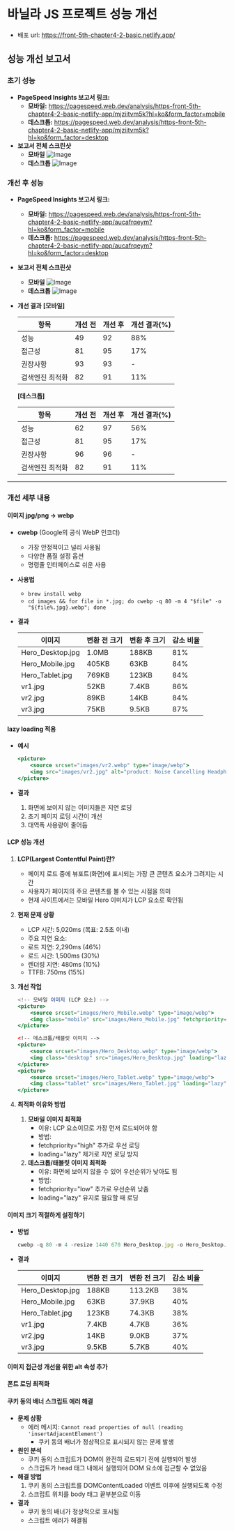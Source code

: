 # 바닐라 JS 프로젝트 성능 개선
- 배포 url: https://front-5th-chapter4-2-basic.netlify.app/

## 성능 개선 보고서
### 초기 성능
- **PageSpeed Insights 보고서 링크:** 
  - **모바일:** https://pagespeed.web.dev/analysis/https-front-5th-chapter4-2-basic-netlify-app/mjziitvm5k?hl=ko&form_factor=mobile
  - **데스크톱:** https://pagespeed.web.dev/analysis/https-front-5th-chapter4-2-basic-netlify-app/mjziitvm5k?hl=ko&form_factor=desktop
- **보고서 전체 스크린샷**
  - **모바일**
    ![Image](https://github.com/user-attachments/assets/2d9b2d72-c845-47f6-9488-8f6f5ba8e191)
  - **데스크톱**
    ![Image](https://github.com/user-attachments/assets/4c27af8c-a720-42ad-880d-b654524749d3)

### 개선 후 성능
- **PageSpeed Insights 보고서 링크:** 
  - **모바일:** https://pagespeed.web.dev/analysis/https-front-5th-chapter4-2-basic-netlify-app/aucafrqeym?hl=ko&form_factor=mobile
  - **데스크톱:** https://pagespeed.web.dev/analysis/https-front-5th-chapter4-2-basic-netlify-app/aucafrqeym?hl=ko&form_factor=desktop
- **보고서 전체 스크린샷**
  - **모바일**
    ![Image](https://github.com/user-attachments/assets/6a26d2b8-8220-4eb5-9ddf-2f0e68c5e619)
  - **데스크톱**
    ![Image](https://github.com/user-attachments/assets/cb144af9-afb9-457e-b91e-5c6b913a174d)
- **개선 결과**
  **[모바일]**

  | 항목 | 개선 전 | 개선 후 | 개선 결과(%) |
  | --- | --- | --- | --- |
  | 성능 | 49 | 92 | 88% |
  | 접근성 | 81 | 95 | 17% |
  | 권장사항 | 93 | 93 | - |
  | 검색엔진 최적화 | 82 | 91 | 11% |

  **[데스크톱]**

  | 항목 | 개선 전 | 개선 후 | 개선 결과(%) |
  | --- | --- | --- | --- |
  | 성능 | 62 | 97 | 56% |
  | 접근성 | 81 | 95 | 17% |
  | 권장사항 | 96 | 96 | - |
  | 검색엔진 최적화 | 82 | 91 | 11% |

--- 
### 개선 세부 내용
#### 이미지 jpg/png → webp
- **cwebp** (Google의 공식 WebP 인코더)
    - 가장 안정적이고 널리 사용됨
    - 다양한 품질 설정 옵션
    - 명령줄 인터페이스로 쉬운 사용
- **사용법**
    - `brew install webp`
    - `cd images && for file in *.jpg; do cwebp -q 80 -m 4 "$file" -o "${file%.jpg}.webp"; done`
- **결과**
    
    
    | 이미지 | 변환 전 크기 | 변환 후 크기 | 감소 비율 |
    | --- | --- | --- | --- |
    | Hero_Desktop.jpg | 1.0MB | 188KB | 81% |
    | Hero_Mobile.jpg | 405KB | 63KB | 84% |
    | Hero_Tablet.jpg | 769KB | 123KB | 84% |
    | vr1.jpg | 52KB | 7.4KB | 86% |
    | vr2.jpg | 89KB | 14KB | 84% |
    | vr3.jpg | 75KB | 9.5KB | 87% |

#### lazy loading 적용
- **예시**
    
    ```jsx
    <picture>
    	<source srcset="images/vr2.webp" type="image/webp">
    	<img src="images/vr2.jpg" alt="product: Noise Cancelling Headphone" loading="lazy">
    </picture>
    ```
    
- **결과**
    1. 화면에 보이지 않는 이미지들은 지연 로딩
    2. 초기 페이지 로딩 시간이 개선
    3. 대역폭 사용량이 줄어듬

#### LCP 성능 개선
1. **LCP(Largest Contentful Paint)란?**
   - 페이지 로드 중에 뷰포트(화면)에 표시되는 가장 큰 콘텐츠 요소가 그려지는 시간
   - 사용자가 페이지의 주요 콘텐츠를 볼 수 있는 시점을 의미
   - 현재 사이트에서는 모바일 Hero 이미지가 LCP 요소로 확인됨

2. **현재 문제 상황**

   - LCP 시간: 5,020ms (목표: 2.5초 이내)
   - 주요 지연 요소:
   - 로드 지연: 2,290ms (46%)
   - 로드 시간: 1,500ms (30%)
   - 렌더링 지연: 480ms (10%)
   - TTFB: 750ms (15%)

3. **개선 작업**

    ```jsx
    <!-- 모바일 이미지 (LCP 요소) -->
    <picture>
        <source srcset="images/Hero_Mobile.webp" type="image/webp">
        <img class="mobile" src="images/Hero_Mobile.jpg" fetchpriority="high">
    </picture>

    <!-- 데스크톱/태블릿 이미지 -->
    <picture>
        <source srcset="images/Hero_Desktop.webp" type="image/webp">
        <img class="desktop" src="images/Hero_Desktop.jpg" loading="lazy" fetchpriority="low">
    </picture>
    <picture>
        <source srcset="images/Hero_Tablet.webp" type="image/webp">
        <img class="tablet" src="images/Hero_Tablet.jpg" loading="lazy" fetchpriority="low">
    </picture>
    ```

4. **최적화 이유와 방법**

   1. **모바일 이미지 최적화**
       - 이유: LCP 요소이므로 가장 먼저 로드되어야 함
       - 방법:
       - fetchpriority="high" 추가로 우선 로딩
       - loading="lazy" 제거로 지연 로딩 방지
   2. **데스크톱/태블릿 이미지 최적화**
       - 이유: 화면에 보이지 않을 수 있어 우선순위가 낮아도 됨
       - 방법:
       - fetchpriority="low" 추가로 우선순위 낮춤
       - loading="lazy" 유지로 필요할 때 로딩

#### 이미지 크기 적절하게 설정하기
- **방법**
    
    ```jsx
    cwebp -q 80 -m 4 -resize 1440 670 Hero_Desktop.jpg -o Hero_Desktop.webp && cwebp -q 80 -m 4 -resize 960 770 Hero_Tablet.jpg -o Hero_Tablet.webp && cwebp -q 80 -m 4 -resize 576 576 Hero_Mobile.jpg -o Hero_Mobile.webp && cwebp -q 80 -m 4 -resize 500 500 vr1.jpg -o vr1.webp && cwebp -q 80 -m 4 -resize 500 500 vr2.jpg -o vr2.webp && cwebp -q 80 -m 4 -resize 500 500 vr3.jpg -o vr3.webp
    ```
    
- **결과**
    
    
    | 이미지 | 변환 전 크기 | 변환 전 크기 | 감소 비율 |
    | --- | --- | --- | --- |
    | Hero_Desktop.jpg | 188KB | 113.2KB | 38% |
    | Hero_Mobile.jpg | 63KB | 37.9KB | 40% |
    | Hero_Tablet.jpg | 123KB | 74.3KB | 38% |
    | vr1.jpg | 7.4KB | 4.7KB | 36% |
    | vr2.jpg | 14KB | 9.0KB | 37% |
    | vr3.jpg | 9.5KB | 5.7KB | 40% |

#### 이미지 접근성 개선을 위한 alt 속성 추가
#### 폰트 로딩 최적화
#### 쿠키 동의 배너 스크립트 에러 해결
- **문제 상황**
    - 에러 메시지: `Cannot read properties of null (reading 'insertAdjacentElement')`
        - 쿠키 동의 배너가 정상적으로 표시되지 않는 문제 발생
- **원인 분석**
    - 쿠키 동의 스크립트가 DOM이 완전히 로드되기 전에 실행되어 발생
    - 스크립트가 head 태그 내에서 실행되어 DOM 요소에 접근할 수 없었음
- **해결 방법**
    1. 쿠키 동의 스크립트를 DOMContentLoaded 이벤트 이후에 실행되도록 수정
    2. 스크립트 위치를 body 태그 끝부분으로 이동
- **결과**
    - 쿠키 동의 배너가 정상적으로 표시됨
    - 스크립트 에러가 해결됨